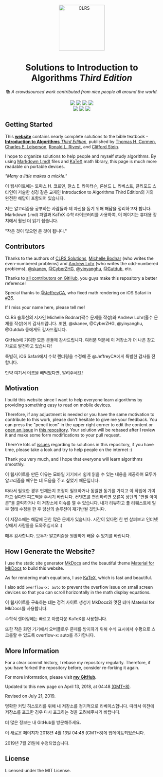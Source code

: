 <p align="center">
  <img src="https://i.imgur.com/ESwjKaR.png" height="150" alt="CLRS">
</p>

<div align="center">

# Solutions to **Introduction to Algorithms** _Third Edition_

📚 _A crowdsourced work contributed from nice people all around the world._

![](https://img.shields.io/badge/GitHub%20Pages-121011.svg?logo=github&style=flat-square)
![](https://img.shields.io/badge/Material%20UI-0081CB.svg?logo=material-ui&style=flat-square)
![](https://img.shields.io/badge/Markdown-239120.svg?logo=markdown&style=flat-square)
![](https://img.shields.io/badge/KaTeX-008080.svg?logo=latex&style=flat-square)
<br/>
![](https://img.shields.io/badge/PRs-welcome-E87A90.svg?style=flat-square)
[![](https://img.shields.io/github/contributors/walkccc/CLRS.svg?style=flat-square)](https://github.com/walkccc/CLRS/graphs/contributors)
[![](https://img.shields.io/github/license/walkccc/CLRS.svg?style=flat-square)](./LICENSE)

</div>

## Getting Started

This **[website](https://walkccc.github.io/CLRS/)** contains nearly complete solutions to the bible textbook - [**Introduction to Algorithms** _Third Edition_](https://mitpress.mit.edu/books/introduction-algorithms-third-edition), published by [Thomas H. Cormen](https://mitpress.mit.edu/contributors/thomas-h-cormen), [Charles E. Leiserson](https://mitpress.mit.edu/contributors/charles-e-leiserson), [Ronald L. Rivest](https://mitpress.mit.edu/contributors/ronald-l-rivest), and [Clifford Stein](https://mitpress.mit.edu/contributors/clifford-stein).

I hope to organize solutions to help people and myself study algorithms. By using [Markdown (.md)](https://en.wikipedia.org/wiki/Markdown) files and [KaTeX](https://katex.org) math library, this page is much more readable on portable devices.

_"Many a little makes a mickle."_

이 웹사이트에는 토마스 H. 코르멘, 찰스 E. 라이터슨, 론날드 L. 리베스트, 클리포드 스타인이 저술한 성경 같은 교재인 Introduction to Algorithms Third Edition의 거의 완전한 해답이 포함되어 있습니다.

저는 알고리즘을 공부하는 사람들과 제 자신을 돕기 위해 해답을 정리하고자 합니다. Markdown (.md) 파일과 KaTeX 수학 라이브러리를 사용하여, 이 페이지는 휴대용 장치에서 훨씬 더 읽기 쉽습니다.

"작은 것이 많으면 큰 것이 됩니다."


## Contributors

Thanks to the authors of [CLRS Solutions](https://sites.math.rutgers.edu/~ajl213/CLRS/CLRS.html), [Michelle Bodnar](mailto:chellebodnar@gmail.com) (who writes the even-numbered problems) and [Andrew Lohr](mailto:Andrew.Lohr@gmail.com) (who writes the odd-numbered problems), [@skanev](https://github.com/skanev), [@CyberZHG](https://github.com/CyberZHG), [@yinyanghu](https://github.com/yinyanghu), [@Gutdub](https://github.com/Gutdub), etc.

Thanks to [all contributors on GitHub](https://github.com/walkccc/CLRS/graphs/contributors), you guys make this repository a better reference!

Special thanks to [@JeffreyCA](https://github.com/JeffreyCA), who fixed math rendering on iOS Safari in [#26](https://github.com/walkccc/CLRS/pull/26).

If I miss your name here, please tell me!

CLRS 솔루션의 저자인 Michelle Bodnar(짝수 문제를 작성)와 Andrew Lohr(홀수 문제를 작성)에게 감사드립니다. 또한, @skanev, @CyberZHG, @yinyanghu, @Gutdub 등에게도 감사드립니다.

GitHub에 기여한 모든 분들께 감사드립니다. 여러분 덕분에 이 저장소가 더 나은 참고 자료로 발전하고 있습니다!

특별히, iOS Safari에서 수학 렌더링을 수정해 준 @JeffreyCA에게 특별한 감사를 전합니다.

만약 여기서 이름을 빼먹었다면, 알려주세요!

## Motivation

I build this website since I want to help everyone learn algorithms by providing something easy to read on mobile devices.

Therefore, if any adjustment is needed or you have the same motivation to contribute to this work, please don't hesitate to give me your feedback. You can press the "pencil icon" in the upper right corner to edit the content or [open an issue](https://github.com/walkccc/CLRS/issues/new) in [this repository](https://github.com/walkccc/CLRS/). Your solution will be rebased after I review it and make some form modifications to your pull request.

There're lots of [issues](https://github.com/walkccc/CLRS/issues) regarding to solutions in this repository, if you have time, please take a look and try to help people on the internet :)

Thank you very much, and I hope that everyone will learn algorithms smoothly.

이 웹사이트를 만든 이유는 모바일 기기에서 쉽게 읽을 수 있는 내용을 제공하여 모두가 알고리즘을 배우는 데 도움을 주고 싶었기 때문입니다.

따라서 필요한 경우 언제든지 조정이 필요하거나 동일한 동기를 가지고 이 작업에 기여하고 싶다면 피드백을 주시기 바랍니다. 컨텐츠를 편집하려면 오른쪽 상단의 "연필 아이콘"을 클릭하거나 이 저장소에 이슈를 열 수 있습니다. 내가 리뷰하고 풀 리퀘스트에 일부 형태 수정을 한 후 당신의 솔루션이 재기반될 것입니다.

이 저장소에는 해답에 관한 많은 문제가 있습니다. 시간이 있다면 한 번 살펴보고 인터넷 상에서 사람들을 도와주십시오 :)

매우 감사합니다. 모두가 알고리즘을 원활하게 배울 수 있기를 바랍니다.

## How I Generate the Website?

I use the static site generator [MkDocs](http://www.mkdocs.org/) and the beautiful theme [Material for MkDocs](https://squidfunk.github.io/mkdocs-material/) to build this website.

As for rendering math equations, I use [KaTeX](https://katex.org/), which is fast and beautiful.

I also add `overflow-x: auto` to prevent the overflow issue on small screen devices so that you can scroll horizontally in the math display equations.

이 웹사이트를 구축하는 데는 정적 사이트 생성기 MkDocs와 멋진 테마 Material for MkDocs를 사용합니다.

수학식 렌더링에는 빠르고 아름다운 KaTeX를 사용합니다.

또한 작은 화면 기기에서 오버플로우 문제를 방지하기 위해 수식 표시에서 수평으로 스크롤할 수 있도록 overflow-x: auto를 추가합니다.

## More Information

For a clear commit history, I rebase my repository regularly. Therefore, if you have forked the repository before, consider re-forking it again.

For more information, please visit [**my GitHub**](https://github.com/walkccc).

Updated to this new page on April 13, 2018, at 04:48 [(GMT+8)](https://time.is/GMT+8).

Revised on July 21, 2019.

명확한 커밋 히스토리를 위해 내 저장소를 정기적으로 리베이스합니다. 따라서 이전에 저장소를 포크한 경우 다시 포크하는 것을 고려해주시기 바랍니다.

더 많은 정보는 내 GitHub를 방문해주세요.

이 새로운 페이지가 2018년 4월 13일 04:48 (GMT+8)에 업데이트되었습니다.

2019년 7월 21일에 수정되었습니다.

## License

Licensed under the MIT License.
